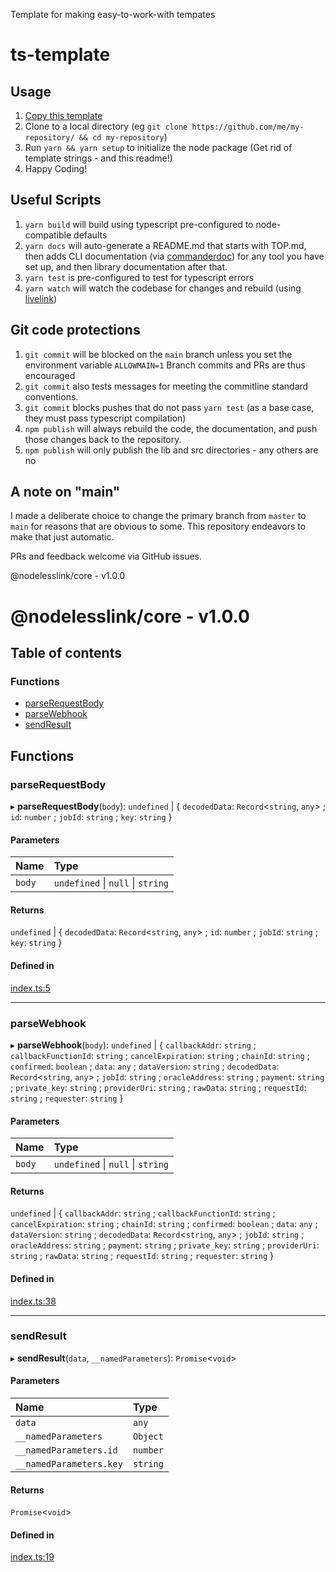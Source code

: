 
<a name="readmemd"></a>

Template for making easy-to-work-with tempates

# ts-template

## Usage

1. [Copy this template](https://github.com/rhdeck/ts-template/)
2. Clone to a local directory (eg `git clone https://github.com/me/my-repository/ && cd my-repository`)
3. Run `yarn && yarn setup` to initialize the node package (Get rid of template strings - and this readme!)
4. Happy Coding!

## Useful Scripts

1. `yarn build` will build using typescript pre-configured to node-compatible defaults
2. `yarn docs` will auto-generate a README.md that starts with TOP.md, then adds CLI documentation (via [commanderdoc](https://npmjs.com/package/commanderdoc)) for any tool you have set up, and then library documentation after that.
3. `yarn test` is pre-configured to test for typescript errors
4. `yarn watch` will watch the codebase for changes and rebuild (using [livelink](https://npmjs.com/package/@raydeck/livelink))

## Git code protections

1. `git commit` will be blocked on the `main` branch unless you set the environment variable `ALLOWMAIN=1` Branch commits and PRs are thus encouraged
2. `git commit` also tests messages for meeting the commitline standard conventions.
3. `git commit` blocks pushes that do not pass `yarn test` (as a base case, they must pass typescript compilation)
4. `npm publish` will always rebuild the code, the documentation, and push those changes back to the repository.
5. `npm publish` will only publish the lib and src directories - any others are no

## A note on "main"

I made a deliberate choice to change the primary branch from `master` to `main` for reasons that are obvious to some. This repository endeavors to make that just automatic.

PRs and feedback welcome via GitHub issues.


<a name="_librarymd"></a>

@nodelesslink/core - v1.0.0

# @nodelesslink/core - v1.0.0

## Table of contents

### Functions

- [parseRequestBody](#parserequestbody)
- [parseWebhook](#parsewebhook)
- [sendResult](#sendresult)

## Functions

### parseRequestBody

▸ **parseRequestBody**(`body`): `undefined` \| { `decodedData`: `Record`<`string`, `any`\> ; `id`: `number` ; `jobId`: `string` ; `key`: `string`  }

#### Parameters

| Name | Type |
| :------ | :------ |
| `body` | `undefined` \| ``null`` \| `string` |

#### Returns

`undefined` \| { `decodedData`: `Record`<`string`, `any`\> ; `id`: `number` ; `jobId`: `string` ; `key`: `string`  }

#### Defined in

[index.ts:5](https://github.com/statechangelabs/chainlinkfall2022/blob/5fbd2f7/listener/src/index.ts#L5)

___

### parseWebhook

▸ **parseWebhook**(`body`): `undefined` \| { `callbackAddr`: `string` ; `callbackFunctionId`: `string` ; `cancelExpiration`: `string` ; `chainId`: `string` ; `confirmed`: `boolean` ; `data`: `any` ; `dataVersion`: `string` ; `decodedData`: `Record`<`string`, `any`\> ; `jobId`: `string` ; `oracleAddress`: `string` ; `payment`: `string` ; `private_key`: `string` ; `providerUri`: `string` ; `rawData`: `string` ; `requestId`: `string` ; `requester`: `string`  }

#### Parameters

| Name | Type |
| :------ | :------ |
| `body` | `undefined` \| ``null`` \| `string` |

#### Returns

`undefined` \| { `callbackAddr`: `string` ; `callbackFunctionId`: `string` ; `cancelExpiration`: `string` ; `chainId`: `string` ; `confirmed`: `boolean` ; `data`: `any` ; `dataVersion`: `string` ; `decodedData`: `Record`<`string`, `any`\> ; `jobId`: `string` ; `oracleAddress`: `string` ; `payment`: `string` ; `private_key`: `string` ; `providerUri`: `string` ; `rawData`: `string` ; `requestId`: `string` ; `requester`: `string`  }

#### Defined in

[index.ts:38](https://github.com/statechangelabs/chainlinkfall2022/blob/5fbd2f7/listener/src/index.ts#L38)

___

### sendResult

▸ **sendResult**(`data`, `__namedParameters`): `Promise`<`void`\>

#### Parameters

| Name | Type |
| :------ | :------ |
| `data` | `any` |
| `__namedParameters` | `Object` |
| `__namedParameters.id` | `number` |
| `__namedParameters.key` | `string` |

#### Returns

`Promise`<`void`\>

#### Defined in

[index.ts:19](https://github.com/statechangelabs/chainlinkfall2022/blob/5fbd2f7/listener/src/index.ts#L19)
